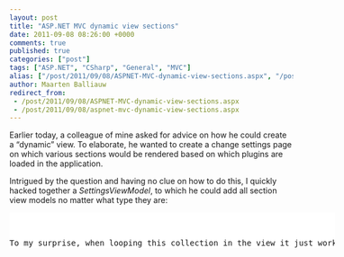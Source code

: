 ```yaml
---
layout: post
title: "ASP.NET MVC dynamic view sections"
date: 2011-09-08 08:26:00 +0000
comments: true
published: true
categories: ["post"]
tags: ["ASP.NET", "CSharp", "General", "MVC"]
alias: ["/post/2011/09/08/ASPNET-MVC-dynamic-view-sections.aspx", "/post/2011/09/08/aspnet-mvc-dynamic-view-sections.aspx"]
author: Maarten Balliauw
redirect_from:
 - /post/2011/09/08/ASPNET-MVC-dynamic-view-sections.aspx
 - /post/2011/09/08/aspnet-mvc-dynamic-view-sections.aspx
---
```

<p>Earlier today, a colleague of mine asked for advice on how he could create a &ldquo;dynamic&rdquo; view. To elaborate, he wanted to create a change settings page on which various sections would be rendered based on which plugins are loaded in the application.</p>
<p>Intrigued by the question and having no clue on how to do this, I quickly hacked together a <em>SettingsViewModel</em>, to which he could add all section view models no matter what type they are:</p>
<div id="scid:9D7513F9-C04C-4721-824A-2B34F0212519:43dfcf94-a9f5-43db-91f1-dd43c1259249" class="wlWriterEditableSmartContent" style="margin: 0px; display: inline; float: none; padding: 0px;">
<pre style="width: 578px; height: 63px; background-color: white; overflow: auto;"><div><!--

Code highlighting produced by Actipro CodeHighlighter (freeware)
http://www.CodeHighlighter.com/

--><span style="color: #008080;">1</span> <span style="color: #0000ff;">public</span><span style="color: #000000;"> </span><span style="color: #0000ff;">class</span><span style="color: #000000;"> SettingsViewModel
</span><span style="color: #008080;">2</span> <span style="color: #000000;">{
</span><span style="color: #008080;">3</span> <span style="color: #000000;">    </span><span style="color: #0000ff;">public</span><span style="color: #000000;"> List</span><span style="color: #000000;">&lt;</span><span style="color: #000000;">dynamic</span><span style="color: #000000;">&gt;</span><span style="color: #000000;"> SettingsSections </span><span style="color: #000000;">=</span><span style="color: #000000;"> </span><span style="color: #0000ff;">new</span><span style="color: #000000;"> List</span><span style="color: #000000;">&lt;</span><span style="color: #000000;">dynamic</span><span style="color: #000000;">&gt;</span><span style="color: #000000;">(); 
</span><span style="color: #008080;">4</span> <span style="color: #000000;">}</span></div></pre>
<!-- Code inserted with Steve Dunn's Windows Live Writer Code Formatter Plugin.  http://dunnhq.com --></div>
<p>To my surprise, when looping this collection in the view it just works as expected: every section is rendered using its own DisplayTemplate. Simple and slick.</p>
<div id="scid:9D7513F9-C04C-4721-824A-2B34F0212519:bd877c46-c5b4-47cd-befd-98234cc83864" class="wlWriterEditableSmartContent" style="margin: 0px; display: inline; float: none; padding: 0px;">
<pre style="width: 578px; height: 199px; background-color: white; overflow: auto;"><div><!--

Code highlighting produced by Actipro CodeHighlighter (freeware)
http://www.CodeHighlighter.com/

--><span style="color: #008080;"> 1</span> <span style="color: #000000;">@model MvcApplication.ViewModels.SettingsViewModel
</span><span style="color: #008080;"> 2</span> <span style="color: #000000;">
</span><span style="color: #008080;"> 3</span> <span style="color: #000000;">@{
</span><span style="color: #008080;"> 4</span> <span style="color: #000000;">    ViewBag.Title </span><span style="color: #000000;">=</span><span style="color: #000000;"> </span><span style="color: #800000;">"</span><span style="color: #800000;">Index</span><span style="color: #800000;">"</span><span style="color: #000000;">;
</span><span style="color: #008080;"> 5</span> <span style="color: #000000;">}
</span><span style="color: #008080;"> 6</span> <span style="color: #000000;">
</span><span style="color: #008080;"> 7</span> <span style="color: #000000;">&lt;</span><span style="color: #000000;">h2</span><span style="color: #000000;">&gt;</span><span style="color: #000000;">Settings</span><span style="color: #000000;">&lt;/</span><span style="color: #000000;">h2</span><span style="color: #000000;">&gt;</span><span style="color: #000000;">
</span><span style="color: #008080;"> 8</span> <span style="color: #000000;">
</span><span style="color: #008080;"> 9</span> <span style="color: #000000;">@foreach (var item </span><span style="color: #0000ff;">in</span><span style="color: #000000;"> Model.SettingsSections)
</span><span style="color: #008080;">10</span> <span style="color: #000000;">{
</span><span style="color: #008080;">11</span> <span style="color: #000000;">    @Html.DisplayFor(model </span><span style="color: #000000;">=&gt;</span><span style="color: #000000;"> item);
</span><span style="color: #008080;">12</span> <span style="color: #000000;">}</span></div></pre>
<!-- Code inserted with Steve Dunn's Windows Live Writer Code Formatter Plugin.  http://dunnhq.com --></div>
{% include imported_disclaimer.html %}
